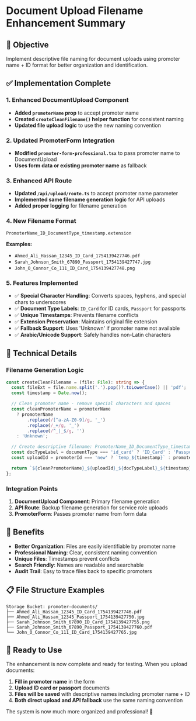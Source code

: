 # Document Upload Filename Enhancement Summary

## 🎯 **Objective**

Implement descriptive file naming for document uploads using promoter name + ID format for better organization and identification.

## ✅ **Implementation Complete**

### **1. Enhanced DocumentUpload Component**

- **Added `promoterName` prop** to accept promoter name
- **Created `createCleanFilename()` helper function** for consistent naming
- **Updated file upload logic** to use the new naming convention

### **2. Updated PromoterForm Integration**

- **Modified `promoter-form-professional.tsx`** to pass promoter name to DocumentUpload
- **Uses form data or existing promoter name** as fallback

### **3. Enhanced API Route**

- **Updated `/api/upload/route.ts`** to accept promoter name parameter
- **Implemented same filename generation logic** for API uploads
- **Added proper logging** for filename generation

### **4. New Filename Format**

```
PromoterName_ID_DocumentType_timestamp.extension
```

**Examples:**

- `Ahmed_Ali_Hassan_12345_ID_Card_1754139427746.pdf`
- `Sarah_Johnson_Smith_67890_Passport_1754139427747.jpg`
- `John_O_Connor_Co_111_ID_Card_1754139427748.png`

### **5. Features Implemented**

- ✅ **Special Character Handling**: Converts spaces, hyphens, and special chars to underscores
- ✅ **Document Type Labels**: `ID_Card` for ID cards, `Passport` for passports
- ✅ **Unique Timestamps**: Prevents filename conflicts
- ✅ **Extension Preservation**: Maintains original file extension
- ✅ **Fallback Support**: Uses 'Unknown' if promoter name not available
- ✅ **Arabic/Unicode Support**: Safely handles non-Latin characters

## 🔧 **Technical Details**

### **Filename Generation Logic**

```typescript
const createCleanFilename = (file: File): string => {
  const fileExt = file.name.split('.').pop()?.toLowerCase() || 'pdf';
  const timestamp = Date.now();

  // Clean promoter name - remove special characters and spaces
  const cleanPromoterName = promoterName
    ? promoterName
        .replace(/[^a-zA-Z0-9]/g, '_')
        .replace(/_+/g, '_')
        .replace(/^_|_$/g, '')
    : 'Unknown';

  // Create descriptive filename: PromoterName_ID_DocumentType_timestamp.ext
  const docTypeLabel = documentType === 'id_card' ? 'ID_Card' : 'Passport';
  const uploadId = promoterId === 'new' ? `temp_${timestamp}` : promoterId;

  return `${cleanPromoterName}_${uploadId}_${docTypeLabel}_${timestamp}.${fileExt}`;
};
```

### **Integration Points**

1. **DocumentUpload Component**: Primary filename generation
2. **API Route**: Backup filename generation for service role uploads
3. **PromoterForm**: Passes promoter name from form data

## 🎉 **Benefits**

- **Better Organization**: Files are easily identifiable by promoter name
- **Professional Naming**: Clear, consistent naming convention
- **Unique Files**: Timestamps prevent conflicts
- **Search Friendly**: Names are readable and searchable
- **Audit Trail**: Easy to trace files back to specific promoters

## 📋 **File Structure Examples**

```
Storage Bucket: promoter-documents/
├── Ahmed_Ali_Hassan_12345_ID_Card_1754139427746.pdf
├── Ahmed_Ali_Hassan_12345_Passport_1754139427750.jpg
├── Sarah_Johnson_Smith_67890_ID_Card_1754139427755.png
├── Sarah_Johnson_Smith_67890_Passport_1754139427760.pdf
└── John_O_Connor_Co_111_ID_Card_1754139427765.jpg
```

## 🚀 **Ready to Use**

The enhancement is now complete and ready for testing. When you upload documents:

1. **Fill in promoter name** in the form
2. **Upload ID card or passport** documents
3. **Files will be saved** with descriptive names including promoter name + ID
4. **Both direct upload and API fallback** use the same naming convention

The system is now much more organized and professional! 🎯
